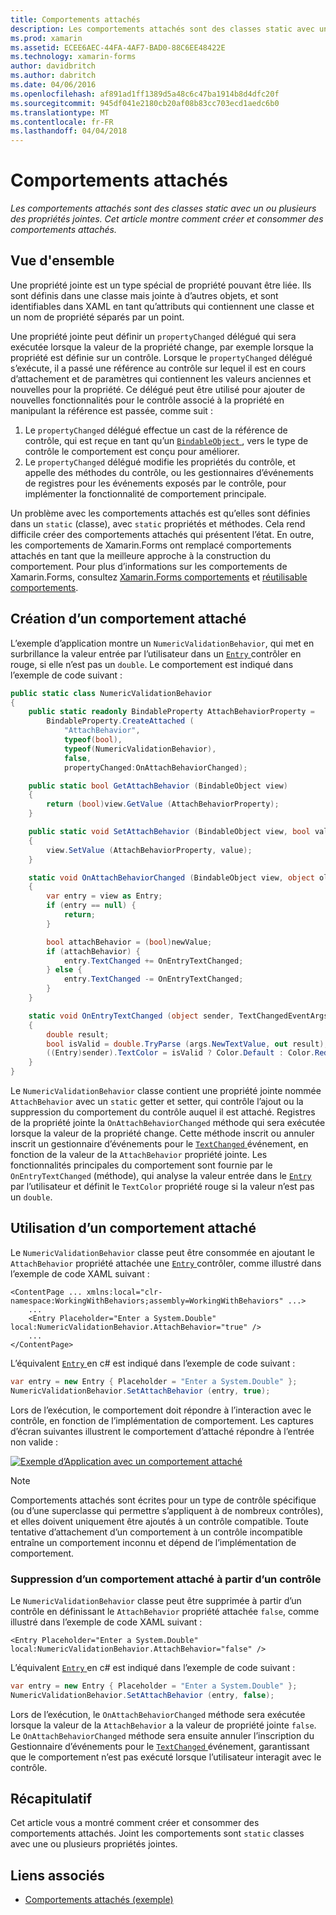 ```yaml
---
title: Comportements attachés
description: Les comportements attachés sont des classes static avec un ou plusieurs des propriétés jointes. Cet article montre comment créer et consommer des comportements attachés.
ms.prod: xamarin
ms.assetid: ECEE6AEC-44FA-4AF7-BAD0-88C6EE48422E
ms.technology: xamarin-forms
author: davidbritch
ms.author: dabritch
ms.date: 04/06/2016
ms.openlocfilehash: af891ad1ff1389d5a48c6c47ba1914b8d4dfc20f
ms.sourcegitcommit: 945df041e2180cb20af08b83cc703ecd1aedc6b0
ms.translationtype: MT
ms.contentlocale: fr-FR
ms.lasthandoff: 04/04/2018
---
```

# <a name="attached-behaviors"></a>Comportements attachés

_Les comportements attachés sont des classes static avec un ou plusieurs des propriétés jointes. Cet article montre comment créer et consommer des comportements attachés._

## <a name="overview"></a>Vue d'ensemble

Une propriété jointe est un type spécial de propriété pouvant être liée. Ils sont définis dans une classe mais jointe à d’autres objets, et sont identifiables dans XAML en tant qu’attributs qui contiennent une classe et un nom de propriété séparés par un point.

Une propriété jointe peut définir un `propertyChanged` délégué qui sera exécutée lorsque la valeur de la propriété change, par exemple lorsque la propriété est définie sur un contrôle. Lorsque le `propertyChanged` délégué s’exécute, il a passé une référence au contrôle sur lequel il est en cours d’attachement et de paramètres qui contiennent les valeurs anciennes et nouvelles pour la propriété. Ce délégué peut être utilisé pour ajouter de nouvelles fonctionnalités pour le contrôle associé à la propriété en manipulant la référence est passée, comme suit :

1. Le `propertyChanged` délégué effectue un cast de la référence de contrôle, qui est reçue en tant qu’un [ `BindableObject` ](https://developer.xamarin.com/api/type/Xamarin.Forms.BindableObject/), vers le type de contrôle le comportement est conçu pour améliorer.
1. Le `propertyChanged` délégué modifie les propriétés du contrôle, et appelle des méthodes du contrôle, ou les gestionnaires d’événements de registres pour les événements exposés par le contrôle, pour implémenter la fonctionnalité de comportement principale.

Un problème avec les comportements attachés est qu’elles sont définies dans un `static` (classe), avec `static` propriétés et méthodes. Cela rend difficile créer des comportements attachés qui présentent l’état. En outre, les comportements de Xamarin.Forms ont remplacé comportements attachés en tant que la meilleure approche à la construction du comportement. Pour plus d’informations sur les comportements de Xamarin.Forms, consultez [Xamarin.Forms comportements](~/xamarin-forms/app-fundamentals/behaviors/creating.md) et [réutilisable comportements](~/xamarin-forms/app-fundamentals/behaviors/reusable/index.md).

## <a name="creating-an-attached-behavior"></a>Création d’un comportement attaché

L’exemple d’application montre un `NumericValidationBehavior`, qui met en surbrillance la valeur entrée par l’utilisateur dans un [ `Entry` ](https://developer.xamarin.com/api/type/Xamarin.Forms.Entry/) contrôler en rouge, si elle n’est pas un `double`. Le comportement est indiqué dans l’exemple de code suivant :

```csharp
public static class NumericValidationBehavior
{
    public static readonly BindableProperty AttachBehaviorProperty =
        BindableProperty.CreateAttached (
            "AttachBehavior",
            typeof(bool),
            typeof(NumericValidationBehavior),
            false,
            propertyChanged:OnAttachBehaviorChanged);

    public static bool GetAttachBehavior (BindableObject view)
    {
        return (bool)view.GetValue (AttachBehaviorProperty);
    }

    public static void SetAttachBehavior (BindableObject view, bool value)
    {
        view.SetValue (AttachBehaviorProperty, value);
    }

    static void OnAttachBehaviorChanged (BindableObject view, object oldValue, object newValue)
    {
        var entry = view as Entry;
        if (entry == null) {
            return;
        }

        bool attachBehavior = (bool)newValue;
        if (attachBehavior) {
            entry.TextChanged += OnEntryTextChanged;
        } else {
            entry.TextChanged -= OnEntryTextChanged;
        }
    }

    static void OnEntryTextChanged (object sender, TextChangedEventArgs args)
    {
        double result;
        bool isValid = double.TryParse (args.NewTextValue, out result);
        ((Entry)sender).TextColor = isValid ? Color.Default : Color.Red;
    }
}
```

Le `NumericValidationBehavior` classe contient une propriété jointe nommée `AttachBehavior` avec un `static` getter et setter, qui contrôle l’ajout ou la suppression du comportement du contrôle auquel il est attaché. Registres de la propriété jointe la `OnAttachBehaviorChanged` méthode qui sera exécutée lorsque la valeur de la propriété change. Cette méthode inscrit ou annuler inscrit un gestionnaire d’événements pour le [ `TextChanged` ](https://developer.xamarin.com/api/event/Xamarin.Forms.Entry.TextChanged/) événement, en fonction de la valeur de la `AttachBehavior` propriété jointe. Les fonctionnalités principales du comportement sont fournie par le `OnEntryTextChanged` (méthode), qui analyse la valeur entrée dans le [ `Entry` ](https://developer.xamarin.com/api/type/Xamarin.Forms.Entry/) par l’utilisateur et définit le `TextColor` propriété rouge si la valeur n’est pas un `double`.

## <a name="consuming-an-attached-behavior"></a>Utilisation d’un comportement attaché

Le `NumericValidationBehavior` classe peut être consommée en ajoutant le `AttachBehavior` propriété attachée une [ `Entry` ](https://developer.xamarin.com/api/type/Xamarin.Forms.Entry/) contrôler, comme illustré dans l’exemple de code XAML suivant :

```xaml
<ContentPage ... xmlns:local="clr-namespace:WorkingWithBehaviors;assembly=WorkingWithBehaviors" ...>
    ...
    <Entry Placeholder="Enter a System.Double" local:NumericValidationBehavior.AttachBehavior="true" />
    ...
</ContentPage>
```

L’équivalent [ `Entry` ](https://developer.xamarin.com/api/type/Xamarin.Forms.Entry/) en c# est indiqué dans l’exemple de code suivant :

```csharp
var entry = new Entry { Placeholder = "Enter a System.Double" };
NumericValidationBehavior.SetAttachBehavior (entry, true);
```

Lors de l’exécution, le comportement doit répondre à l’interaction avec le contrôle, en fonction de l’implémentation de comportement. Les captures d’écran suivantes illustrent le comportement d’attaché répondre à l’entrée non valide :

[![](attached-images/screenshots-sml.png "Exemple d’Application avec un comportement attaché")](attached-images/screenshots.png#lightbox "exemple d’Application avec un comportement attaché")

> [!NOTE]
> Comportements attachés sont écrites pour un type de contrôle spécifique (ou d’une superclasse qui permettre s’appliquent à de nombreux contrôles), et elles doivent uniquement être ajoutés à un contrôle compatible. Toute tentative d’attachement d’un comportement à un contrôle incompatible entraîne un comportement inconnu et dépend de l’implémentation de comportement.

### <a name="removing-an-attached-behavior-from-a-control"></a>Suppression d’un comportement attaché à partir d’un contrôle

Le `NumericValidationBehavior` classe peut être supprimée à partir d’un contrôle en définissant le `AttachBehavior` propriété attachée `false`, comme illustré dans l’exemple de code XAML suivant :

```xaml
<Entry Placeholder="Enter a System.Double" local:NumericValidationBehavior.AttachBehavior="false" />
```

L’équivalent [ `Entry` ](https://developer.xamarin.com/api/type/Xamarin.Forms.Entry/) en c# est indiqué dans l’exemple de code suivant :

```csharp
var entry = new Entry { Placeholder = "Enter a System.Double" };
NumericValidationBehavior.SetAttachBehavior (entry, false);
```

Lors de l’exécution, le `OnAttachBehaviorChanged` méthode sera exécutée lorsque la valeur de la `AttachBehavior` a la valeur de propriété jointe `false`. Le `OnAttachBehaviorChanged` méthode sera ensuite annuler l’inscription du Gestionnaire d’événements pour le [ `TextChanged` ](https://developer.xamarin.com/api/event/Xamarin.Forms.Entry.TextChanged/) événement, garantissant que le comportement n’est pas exécuté lorsque l’utilisateur interagit avec le contrôle.

## <a name="summary"></a>Récapitulatif

Cet article vous a montré comment créer et consommer des comportements attachés. Joint les comportements sont `static` classes avec une ou plusieurs propriétés jointes.


## <a name="related-links"></a>Liens associés

- [Comportements attachés (exemple)](https://developer.xamarin.com/samples/xamarin-forms/behaviors/attachednumericvalidationbehavior/)
